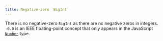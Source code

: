 ```yaml
---
title: Negative-zero `BigInt`
---
```

There is no negative-zero `BigInt` as there are no negative zeros in integers. `-0.0` is an IEEE floating-point concept that only appears in the JavaScript [`Number`](/en-US/docs/Web/JavaScript/Reference/Global_Objects/Number) type.
